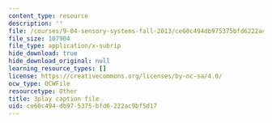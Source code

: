 ```yaml
---
content_type: resource
description: ''
file: /courses/9-04-sensory-systems-fall-2013/ce60c494db975375bfd6222ac9bf5d17_9fL2zRnkDdQ.vtt
file_size: 107904
file_type: application/x-subrip
hide_download: true
hide_download_original: null
learning_resource_types: []
license: https://creativecommons.org/licenses/by-nc-sa/4.0/
ocw_type: OCWFile
resourcetype: Other
title: 3play caption file
uid: ce60c494-db97-5375-bfd6-222ac9bf5d17
---
```

